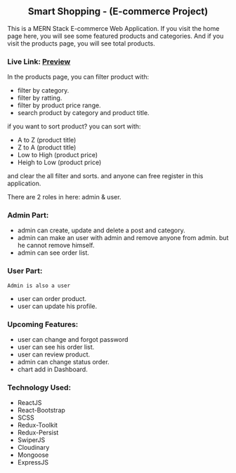## <center>Smart Shopping - (E-commerce Project)</center>

This is a MERN Stack E-commerce Web Application. If you visit the home page here, you will see some featured products and categories. And if you visit the products page, you will see total products.

### Live Link: [Preview](https://smart-shopping-ecommerce.netlify.app/)

In the products page, you can filter product with:

- filter by category.
- filter by ratting.
- filter by product price range.
- search product by category and product title.

if you want to sort product? you can sort with:

- A to Z (product title)
- Z to A (product title)
- Low to High (product price)
- Heigh to Low (product price)

and clear the all filter and sorts. and anyone can free register in this application.

There are 2 roles in here: admin & user.

### Admin Part:

- admin can create, update and delete a post and category.
- admin can make an user with admin and remove anyone from admin. but he cannot remove himself.
- admin can see order list.

### User Part:

<code>Admin is also a user</code> <br />

- user can order product.
- user can update his profile.

### Upcoming Features:

- user can change and forgot password
- user can see his order list.
- user can review product.
- admin can change status order.
- chart add in Dashboard.

### Technology Used:

- ReactJS
- React-Bootstrap
- SCSS
- Redux-Toolkit
- Redux-Persist
- SwiperJS
- Cloudinary
- Mongoose
- ExpressJS
